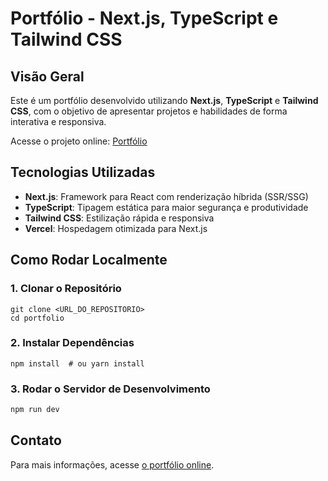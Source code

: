 # Portfólio - Next.js, TypeScript e Tailwind CSS

## Visão Geral
Este é um portfólio desenvolvido utilizando **Next.js**, **TypeScript** e **Tailwind CSS**, com o objetivo de apresentar projetos e habilidades de forma interativa e responsiva.

Acesse o projeto online: [Portfólio](https://portfolio-mbrigidio-git-main-maria-brigidios-projects.vercel.app/)

## Tecnologias Utilizadas
- **Next.js**: Framework para React com renderização híbrida (SSR/SSG)
- **TypeScript**: Tipagem estática para maior segurança e produtividade
- **Tailwind CSS**: Estilização rápida e responsiva
- **Vercel**: Hospedagem otimizada para Next.js

## Como Rodar Localmente

### 1. Clonar o Repositório
```
git clone <URL_DO_REPOSITORIO>
cd portfolio
```

### 2. Instalar Dependências
```
npm install  # ou yarn install
```

### 3. Rodar o Servidor de Desenvolvimento
```sh
npm run dev  
```

## Contato
Para mais informações, acesse [o portfólio online](https://portfolio-mbrigidio-git-main-maria-brigidios-projects.vercel.app/).

